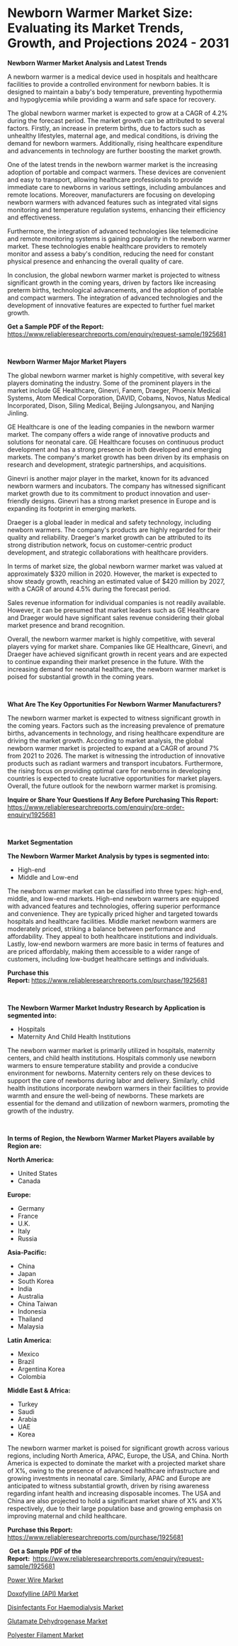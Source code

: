 <p><h1>Newborn Warmer Market Size: Evaluating its Market Trends, Growth, and Projections 2024 - 2031</h1></p><p><strong>Newborn Warmer Market Analysis and Latest Trends</strong></p>
<p><p>A newborn warmer is a medical device used in hospitals and healthcare facilities to provide a controlled environment for newborn babies. It is designed to maintain a baby's body temperature, preventing hypothermia and hypoglycemia while providing a warm and safe space for recovery.</p><p>The global newborn warmer market is expected to grow at a CAGR of 4.2% during the forecast period. The market growth can be attributed to several factors. Firstly, an increase in preterm births, due to factors such as unhealthy lifestyles, maternal age, and medical conditions, is driving the demand for newborn warmers. Additionally, rising healthcare expenditure and advancements in technology are further boosting the market growth.</p><p>One of the latest trends in the newborn warmer market is the increasing adoption of portable and compact warmers. These devices are convenient and easy to transport, allowing healthcare professionals to provide immediate care to newborns in various settings, including ambulances and remote locations. Moreover, manufacturers are focusing on developing newborn warmers with advanced features such as integrated vital signs monitoring and temperature regulation systems, enhancing their efficiency and effectiveness.</p><p>Furthermore, the integration of advanced technologies like telemedicine and remote monitoring systems is gaining popularity in the newborn warmer market. These technologies enable healthcare providers to remotely monitor and assess a baby's condition, reducing the need for constant physical presence and enhancing the overall quality of care.</p><p>In conclusion, the global newborn warmer market is projected to witness significant growth in the coming years, driven by factors like increasing preterm births, technological advancements, and the adoption of portable and compact warmers. The integration of advanced technologies and the development of innovative features are expected to further fuel market growth.</p></p>
<p><strong>Get a Sample PDF of the Report:&nbsp;</strong> <a href="https://www.reliableresearchreports.com/enquiry/request-sample/1925681">https://www.reliableresearchreports.com/enquiry/request-sample/1925681</a></p>
<p>&nbsp;</p>
<p><strong>Newborn Warmer Major Market Players</strong></p>
<p><p>The global newborn warmer market is highly competitive, with several key players dominating the industry. Some of the prominent players in the market include GE Healthcare, Ginevri, Fanem, Draeger, Phoenix Medical Systems, Atom Medical Corporation, DAVID, Cobams, Novos, Natus Medical Incorporated, Dison, Siling Medical, Beijing Julongsanyou, and Nanjing Jinling.</p><p>GE Healthcare is one of the leading companies in the newborn warmer market. The company offers a wide range of innovative products and solutions for neonatal care. GE Healthcare focuses on continuous product development and has a strong presence in both developed and emerging markets. The company's market growth has been driven by its emphasis on research and development, strategic partnerships, and acquisitions.</p><p>Ginevri is another major player in the market, known for its advanced newborn warmers and incubators. The company has witnessed significant market growth due to its commitment to product innovation and user-friendly designs. Ginevri has a strong market presence in Europe and is expanding its footprint in emerging markets.</p><p>Draeger is a global leader in medical and safety technology, including newborn warmers. The company's products are highly regarded for their quality and reliability. Draeger's market growth can be attributed to its strong distribution network, focus on customer-centric product development, and strategic collaborations with healthcare providers.</p><p>In terms of market size, the global newborn warmer market was valued at approximately $320 million in 2020. However, the market is expected to show steady growth, reaching an estimated value of $420 million by 2027, with a CAGR of around 4.5% during the forecast period.</p><p>Sales revenue information for individual companies is not readily available. However, it can be presumed that market leaders such as GE Healthcare and Draeger would have significant sales revenue considering their global market presence and brand recognition.</p><p>Overall, the newborn warmer market is highly competitive, with several players vying for market share. Companies like GE Healthcare, Ginevri, and Draeger have achieved significant growth in recent years and are expected to continue expanding their market presence in the future. With the increasing demand for neonatal healthcare, the newborn warmer market is poised for substantial growth in the coming years.</p></p>
<p>&nbsp;</p>
<p><strong>What Are The Key Opportunities For Newborn Warmer Manufacturers?</strong></p>
<p><p>The newborn warmer market is expected to witness significant growth in the coming years. Factors such as the increasing prevalence of premature births, advancements in technology, and rising healthcare expenditure are driving the market growth. According to market analysis, the global newborn warmer market is projected to expand at a CAGR of around 7% from 2021 to 2026. The market is witnessing the introduction of innovative products such as radiant warmers and transport incubators. Furthermore, the rising focus on providing optimal care for newborns in developing countries is expected to create lucrative opportunities for market players. Overall, the future outlook for the newborn warmer market is promising.</p></p>
<p><strong>Inquire or Share Your Questions If Any Before Purchasing This Report:</strong> <a href="https://www.reliableresearchreports.com/enquiry/pre-order-enquiry/1925681">https://www.reliableresearchreports.com/enquiry/pre-order-enquiry/1925681</a></p>
<p>&nbsp;</p>
<p><strong>Market Segmentation</strong></p>
<p><strong>The Newborn Warmer Market Analysis by types is segmented into:</strong></p>
<p><ul><li>High-end</li><li>Middle and Low-end</li></ul></p>
<p><p>The newborn warmer market can be classified into three types: high-end, middle, and low-end markets. High-end newborn warmers are equipped with advanced features and technologies, offering superior performance and convenience. They are typically priced higher and targeted towards hospitals and healthcare facilities. Middle market newborn warmers are moderately priced, striking a balance between performance and affordability. They appeal to both healthcare institutions and individuals. Lastly, low-end newborn warmers are more basic in terms of features and are priced affordably, making them accessible to a wider range of customers, including low-budget healthcare settings and individuals.</p></p>
<p><strong>Purchase this Report:&nbsp;</strong><a href="https://www.reliableresearchreports.com/purchase/1925681">https://www.reliableresearchreports.com/purchase/1925681</a></p>
<p>&nbsp;</p>
<p><strong>The Newborn Warmer Market Industry Research by Application is segmented into:</strong></p>
<p><ul><li>Hospitals</li><li>Maternity And Child Health Institutions</li></ul></p>
<p><p>The newborn warmer market is primarily utilized in hospitals, maternity centers, and child health institutions. Hospitals commonly use newborn warmers to ensure temperature stability and provide a conducive environment for newborns. Maternity centers rely on these devices to support the care of newborns during labor and delivery. Similarly, child health institutions incorporate newborn warmers in their facilities to provide warmth and ensure the well-being of newborns. These markets are essential for the demand and utilization of newborn warmers, promoting the growth of the industry.</p></p>
<p>&nbsp;</p>
<p><strong>In terms of Region, the Newborn Warmer Market Players available by Region are:</strong></p>
<p>
    <p> <strong> North America: </strong>
        <ul>
            <li>United States</li>
            <li>Canada</li>
        </ul>
        </p> 
    <p> <strong> Europe: </strong>
        <ul>
            <li>Germany</li>
            <li>France</li>
            <li>U.K.</li>
            <li>Italy</li>
            <li>Russia</li>
        </ul>
        </p> 
    <p> <strong> Asia-Pacific: </strong>
        <ul>
            <li>China</li>
            <li>Japan</li>
            <li>South Korea</li>
            <li>India</li>
            <li>Australia</li>
            <li>China Taiwan</li>
            <li>Indonesia</li>
            <li>Thailand</li>
            <li>Malaysia</li>
        </ul>
        </p> 
    <p> <strong> Latin America: </strong>
        <ul>
            <li>Mexico</li>
            <li>Brazil</li>
            <li>Argentina Korea</li>
            <li>Colombia</li>
        </ul>
        </p> 
    <p> <strong> Middle East & Africa: </strong>
        <ul>
            <li>Turkey</li>
            <li>Saudi</li>
            <li>Arabia</li>
            <li>UAE</li>
            <li>Korea</li>
        </ul>
    </p>
    </p>
<p><p>The newborn warmer market is poised for significant growth across various regions, including North America, APAC, Europe, the USA, and China. North America is expected to dominate the market with a projected market share of X%, owing to the presence of advanced healthcare infrastructure and growing investments in neonatal care. Similarly, APAC and Europe are anticipated to witness substantial growth, driven by rising awareness regarding infant health and increasing disposable incomes. The USA and China are also projected to hold a significant market share of X% and X% respectively, due to their large population base and growing emphasis on improving maternal and child healthcare.</p></p>
<p><strong>Purchase this Report: </strong><a href="https://www.reliableresearchreports.com/purchase/1925681">https://www.reliableresearchreports.com/purchase/1925681</a></p>
<p>&nbsp;<strong>Get a Sample PDF of the Report:&nbsp;&nbsp;</strong><a href="https://www.reliableresearchreports.com/enquiry/request-sample/1925681">https://www.reliableresearchreports.com/enquiry/request-sample/1925681</a></p>
<p><strong></strong></p>
<p><p><a href="https://medium.com/@lilyberge344/power-wire-market-comprehensive-assessment-by-type-application-and-geography-56ed16fe2d6e">Power Wire Market</a></p><p><a href="https://github.com/laholand/Market-Research-Report-List-1/blob/main/doxofylline-api-market.md">Doxofylline (API) Market</a></p><p><a href="https://github.com/angelajermaine/Market-Research-Report-List-1/blob/main/disinfectants-for-haemodialysis-market.md">Disinfectants For Haemodialysis Market</a></p><p><a href="https://medium.com/@lilyberge344/glutamate-dehydrogenase-market-trends-forecast-and-competitive-analysis-to-2031-85dac9b477a9">Glutamate Dehydrogenase Market</a></p><p><a href="https://medium.com/@lilyberge344/polyester-filament-market-comprehensive-assessment-by-type-application-and-geography-42f2f5f937d8">Polyester Filament Market</a></p></p>